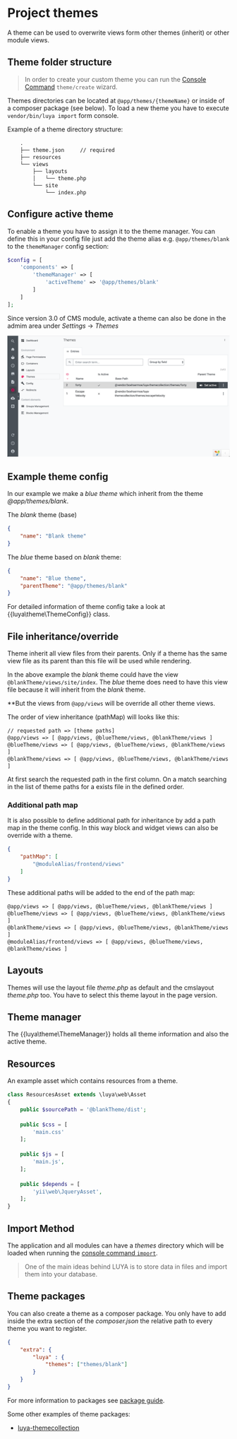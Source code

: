 # Project themes

A theme can be used to overwrite views form other themes (inherit) or other module views.

## Theme folder structure

> In order to create your custom theme you can run the [Console Command](luya-console.md) `theme/create` wizard.

Themes directories can be located at `@app/themes/{themeName}` or inside of a composer package (see below). To load a new theme you have to execute `vendor/bin/luya import` form console.

Example of a theme directory structure:

```
    .
    ├── theme.json     // required
    ├── resources
    └── views
        ├── layouts
        │   └── theme.php
        └── site
            └── index.php   
```

## Configure active theme

To enable a theme you have to assign it to the theme manager. You can define this in your config file just add the theme alias e.g. `@app/themes/blank` to the `themeManager` config section:

```php
$config = [
    'components' => [
        'themeManager' => [
            'activeTheme' => '@app/themes/blank'
        ]
    ]
];
``` 

Since version 3.0 of CMS module, activate a theme can also be done in the admim area under *Settings* -> *Themes*

![theme-management](https://raw.githubusercontent.com/luyadev/luya/master/docs/guide/img/theme-management.png "LUYA theme management")

## Example theme config

In our example we make a *blue theme* which inherit from the theme *@app/themes/blank*.

The *blank* theme (base)

```theme.json
{
    "name": "Blank theme"
}
```

The *blue* theme based on *blank* theme:

```theme.json
{
    "name": "Blue theme",
    "parentTheme": "@app/themes/blank"
}
```

For detailed information of theme config take a look at {{luya\theme\ThemeConfig}} class.

## File inheritance/override

Theme inherit all view files from their parents. Only if a theme has the same view file as its parent than this file will be used while rendering.

In the above example the *blank* theme could have the view `@blankTheme/views/site/index`.
The *blue* theme does need to have this view file because it will inherit from the *blank* theme.

**But the views from `@app/views` will be override all other theme views.

The order of view inheritance (pathMap) will looks like this:

```pathmap
// requested path => [theme paths]
@app/views => [ @app/views, @blueTheme/views, @blankTheme/views ]
@blueTheme/views => [ @app/views, @blueTheme/views, @blankTheme/views ]
@blankTheme/views => [ @app/views, @blueTheme/views, @blankTheme/views ]
```

At first search the requested path in the first column. 
On a match searching in the list of theme paths for a exists file in the defined order.

### Additional path map

It is also possible to define additional path for inheritance by add a path map in the theme config.
In this way block and widget views can also be override with a theme.

```theme.json
{
    "pathMap": [
        "@moduleAlias/frontend/views"
    ]
}
```

These additional paths will be added to the end of the path map:

```
@app/views => [ @app/views, @blueTheme/views, @blankTheme/views ]
@blueTheme/views => [ @app/views, @blueTheme/views, @blankTheme/views ]
@blankTheme/views => [ @app/views, @blueTheme/views, @blankTheme/views ]
@moduleAlias/frontend/views => [ @app/views, @blueTheme/views, @blankTheme/views ]
```

## Layouts

Themes will use the layout file *theme.php* as default and the cmslayout *theme.php* too. You have to select this theme layout in the page version.

## Theme manager

The {{luya\theme\ThemeManager}} holds all theme information and also the active theme.

## Resources

An example asset which contains resources from a theme.

```php
class ResourcesAsset extends \luya\web\Asset
{
    public $sourcePath = '@blankTheme/dist';
    
    public $css = [
        'main.css'
    ];

    public $js = [
        'main.js',
    ];

    public $depends = [
        'yii\web\JqueryAsset',
    ];
}
```

## Import Method

The application and all modules can have a *themes* directory which will be loaded when running the [console command `import`](luya-console.md). 

> One of the main ideas behind LUYA is to store data in files and import them into your database.

## Theme packages

You can also create a theme as a composer package.
You only have to add inside the extra section of the *composer.json* the relative path to every theme you want to register.

```json
{
    "extra": {
        "luya" : {
            "themes": ["themes/blank"]
        }
    }
}
```

For more information to packages see [package guide](luya-package-dev.md).

Some other examples of theme packages:

+ [luya-themecollection](https://github.com/boehsermoe/luya-themecollection)
